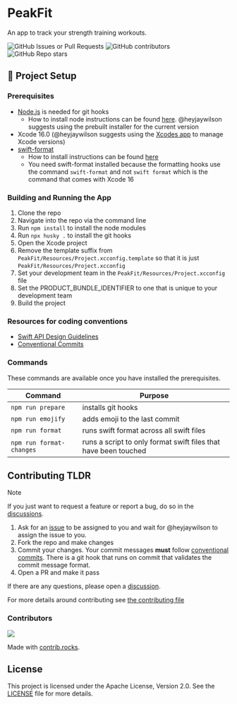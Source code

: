 # PeakFit

An app to track your strength training workouts.

![GitHub Issues or Pull Requests](https://img.shields.io/github/issues/heyjaywilson/peakfit) ![GitHub contributors](https://img.shields.io/github/contributors/heyjaywilson/peakfit) ![GitHub Repo stars](https://img.shields.io/github/stars/heyjaywilson/peakfit)


## :hammer: Project Setup

### Prerequisites

- [Node.js](https://nodejs.org) is needed for git hooks
    - How to install node instructions can be found [here](https://nodejs.org/en/learn/getting-started/how-to-install-nodejs). @heyjaywilson suggests using the prebuilt installer for the current version
- Xcode 16.0 (@heyjaywilson suggests using the [Xcodes app](https://github.com/XcodesOrg/XcodesApp) to manage Xcode versions)
- [swift-format](https://github.com/apple/swift-format#getting-swift-format)
    - How to install instructions can be found [here](https://github.com/swiftlang/swift-format#installing-via-homebrew)
    - You need swift-format installed because the formatting hooks use the command `swift-format` and not `swift format` which is the command that comes with Xcode 16

### Building and Running the App

1. Clone the repo
2. Navigate into the repo via the command line
3. Run `npm install` to install the node modules
4. Run `npx husky .` to install the git hooks
5. Open the Xcode project 
5. Remove the template suffix from `PeakFit/Resources/Project.xcconfig.template` so that it is just `PeakFit/Resources/Project.xcconfig`
6. Set your development team in the `PeakFit/Resources/Project.xcconfig` file
7. Set the PRODUCT_BUNDLE_IDENTIFIER to one that is unique to your development team
8. Build the project

### Resources for coding conventions

- [Swift API Design Guidelines](https://swift.org/documentation/api-design-guidelines/)
- [Conventional Commits](https://www.conventionalcommits.org/en/v1.0.0/)

### Commands

These commands are available once you have installed the prerequisites.

| Command | Purpose |
| --- | --- |
| `npm run prepare` | installs git hooks |
| `npm run emojify` | adds emoji to the last commit |
| `npm run format` | runs swift format across all swift files |
| `npm run format-changes` | runs a script to only format swift files that have been touched |

## Contributing TLDR

> [!NOTE]
> If you just want to request a feature or report a bug, do so in the [discussions](https://github.com/heyjaywilson/peakfit/discussions/new).

1. Ask for an [issue](https://github.com/heyjaywilson/peakfit/issues) to be assigned to you and wait for @heyjaywilson to assign the issue to you.
2. Fork the repo and make changes
3. Commit your changes. Your commit messages **must** follow [conventional commits](https://www.conventionalcommits.org/en/v1.0.0/). There is a git hook that runs on commit that validates the commit message format.
4. Open a PR and make it pass

If there are any questions, please open a [discussion](https://github.com/heyjaywilson/peakfit/discussions/new).

For more details around contributing see [the contributing file](https://github.com/heyjaywilson/peakfit/blob/main/.github/CONTRIBUTING.MD)


### Contributors

<a href="https://github.com/heyjaywilson/peakfit/graphs/contributors">
  <img src="https://contrib.rocks/image?repo=heyjaywilson/peakfit" />
</a>

Made with [contrib.rocks](https://contrib.rocks).

## License

This project is licensed under the Apache License, Version 2.0. See the [LICENSE](./LICENSE) file for more details.
